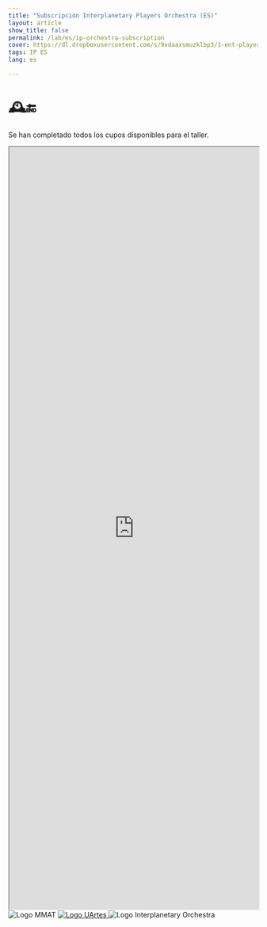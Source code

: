 ```yaml
---
title: "Subscripción Interplanetary Players Orchestra (ES)"
layout: article
show_title: false
permalink: /lab/es/ip-orchestra-subscription
cover: https://dl.dropboxusercontent.com/s/9vdaaxsmuzklbp3/1-ent-player-yellow.jpg?raw=1
tags: IP ES
lang: es

---
```

# 🕰️🔚 
Se han completado todos los cupos disponibles para el taller.

<iframe src="https://docs.google.com/forms/d/e/1FAIpQLScZ2BxWWjuAmjrkRjctWfocET-aZHJt5wZZOMmg1txoAidsAw/viewform?embedded=true" width="100%" height="1540" frameborder="2" marginheight="0" marginwidth="0">Loading…</iframe>

<div class="logo-grid">
    <img src="https://www.dropbox.com/scl/fi/nh8l7j56uidh2cdd4uut4/MMAT-BLANCO-2024.png?rlkey=jgmdll83abavbv06hnzn934jv&raw=1" alt="Logo MMAT">
    <a href="https://www.uartes.edu.ec" target="_blank">
        <img src="https://www.dropbox.com/scl/fi/h2x74tzmdz97nd871blek/LOGO-UARTES-BLANCO.png?rlkey=2qykue2qyo0zyt5ch4fkic7kd&st=01dslfp8&raw=1" alt="Logo UArtes">
    </a>
    <img src="/img/about/mw-logo-transparent.png" alt="Logo Interplanetary Orchestra">
</div>
